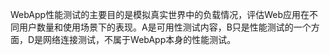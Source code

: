 WebApp性能测试的主要目的是模拟真实世界中的负载情况，评估Web应用在不同用户数量和使用场景下的表现。A是可用性测试内容，B只是性能测试的一个方面，D是网络连接测试，不属于WebApp本身的性能测试。